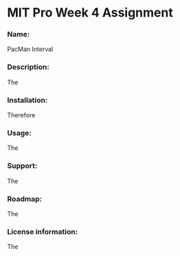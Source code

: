 # MIT Pro Week 4 Assignment
### Name: 
PacMan Interval
### Description:
The
### Installation: 
Therefore
### Usage: 
The
### Support: 
The
### Roadmap: 
The 
### License information: 
The 
